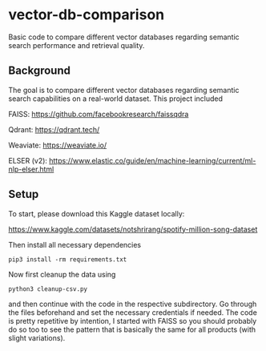 # vector-db-comparison
Basic code to compare different vector databases regarding semantic search performance and retrieval quality. 

## Background
The goal is to compare different vector databases regarding semantic search capabilities on a real-world dataset. This project included

FAISS: https://github.com/facebookresearch/faissqdra

Qdrant: https://qdrant.tech/

Weaviate: https://weaviate.io/

ELSER (v2): https://www.elastic.co/guide/en/machine-learning/current/ml-nlp-elser.html

## Setup
To start, please download this Kaggle dataset locally:

https://www.kaggle.com/datasets/notshrirang/spotify-million-song-dataset

Then install all necessary dependencies

    pip3 install -rm requirements.txt

Now first cleanup the data using

    python3 cleanup-csv.py

and then continue with the code in the respective subdirectory. Go through the files beforehand and set the necessary credentials if needed. The code is pretty repetitive by intention, I started with FAISS so you should probably do so too to see the pattern that is basically the same for all products (with slight variations).